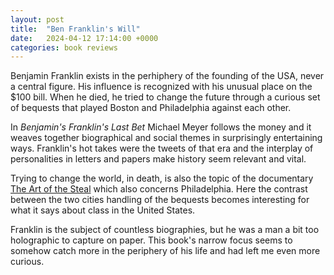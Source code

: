 ```yaml
---
layout: post
title:  "Ben Franklin's Will"
date:   2024-04-12 17:14:00 +0000
categories: book reviews
---
```


Benjamin Franklin exists in the perhiphery of the founding of the USA, never a
central figure. His influence is recognized with his unusual place on the $100 bill.
When he died, he tried to change the future through
a curious set of bequests that played Boston and Philadelphia against each other.

In _Benjamin's Franklin's Last Bet_ Michael Meyer follows the money and it
weaves together biographical and social themes in surprisingly entertaining
ways. Franklin's hot takes were the tweets of that era and the interplay
of personalities in letters and papers make history seem relevant and vital.

Trying to change the world, in death, is also the topic of the documentary
[The Art of the Steal](https://en.wikipedia.org/wiki/The_Art_of_the_Steal_%282009_film%29)
which also concerns Philadelphia. Here the contrast between the two cities
handling of the bequests becomes interesting for what it says about class in
the United States.

Franklin is the subject of countless biographies, but he was a man a bit
too holographic to capture on paper. This book's narrow focus seems
to somehow catch more in the periphery of his life and had left me even more
curious.
